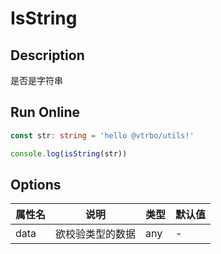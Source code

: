 # IsString

## Description
是否是字符串

## Run Online

<RunCode symbolize="is-string-YOG2_ois" :language="ts" :dependency="`
function toRawType(data: any): string {
  return Object.prototype.toString.call(data).slice(8, -1)
}
function isType(data: any, type: string): boolean {
  return toRawType(data).toLowerCase() === type.toLowerCase()
}
function isString(data: any): boolean {
  return isType(data, 'String')
}`">

```ts
const str: string = 'hello @vtrbo/utils!'

console.log(isString(str))
```

</RunCode>

## Options

<div class="utils-table">

| 属性名 | 说明 | 类型 | 默认值 |
| --- | --- | --- | --- |
| data | 欲校验类型的数据 | any | - |

</div>